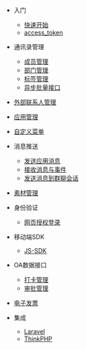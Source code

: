 * 入门

  * [快速开始](quick-start.md)
  * [access_token](token.md)

* 通讯录管理

  * [成员管理](user.md)
  * [部门管理](department.md)
  * [标签管理](tag.md)
  * [异步批量接口](batch.md)

* [外部联系人管理](crm.md)

* [应用管理](agent.md)

* [自定义菜单](menu.md)

* 消息推送

  * [发送应用消息](message.md)
  * [接收消息与事件](callback.md)
  * [发送消息到群聊会话](chat.md)

* [素材管理](media.md)
  
* 身份验证

  * [网页授权登录](auth.md)

* 移动端SDK

  * [JS-SDK](jssdk.md)
  
* OA数据接口

  * [打卡管理](checkin.md)
  * [审批管理](corp.md)
  
* [电子发票](invoice.md) 

* 集成

  * [Laravel](laravel.md)
  * [ThinkPHP](thinkphp.md) 
